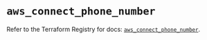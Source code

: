# `aws_connect_phone_number`

Refer to the Terraform Registry for docs: [`aws_connect_phone_number`](https://registry.terraform.io/providers/hashicorp/aws/5.62.0/docs/resources/connect_phone_number).
